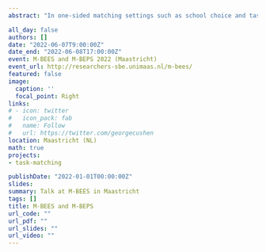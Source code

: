 ```yaml
---
abstract: "In one-sided matching settings such as school choice and task allocation, objects are allocated to agents based on agent preferences. However, agents may not always know, a priori, their preferences over the objects, because they do not have enough information. In this context, we experimentally investigate the question: How should a benevolent planner optimally reveal information to the agents to maximize welfare? To this end, we conduct an online experiment to test the theoretical predictions of Dasgupta (2020) who proposes recommendations, and identify behavioral explanations in case of a possible mismatch between model and behavior in the experiment."

all_day: false
authors: []
date: "2022-06-07T9:00:00Z"
date_end: "2022-06-08T17:00:00Z"
event: M-BEES and M-BEPS 2022 (Maastricht)
event_url: http://researchers-sbe.unimaas.nl/m-bees/
featured: false
image:
  caption: ''
  focal_point: Right
links:
# - icon: twitter
#   icon_pack: fab
#   name: Follow
#   url: https://twitter.com/georgecushen
location: Maastricht (NL)
math: true
projects:
- task-matching

publishDate: "2022-01-01T00:00:00Z"
slides: 
summary: Talk at M-BEES in Maastricht
tags: []
title: M-BEES and M-BEPS
url_code: ""
url_pdf: ""
url_slides: ""
url_video: ""
---
```

